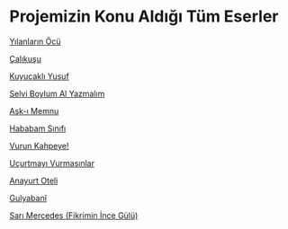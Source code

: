 # Projemizin Konu Aldığı Tüm Eserler
[Yılanların Öcü](eserler/yılanların_öcü)<br/>

[Çalıkuşu](eserler/çalıkuşu)<br/>

[Kuyucaklı Yusuf](eserler/kuyucaklı_yusuf)<br/>

[Selvi Boylum Al Yazmalım](eserler/selvi_boylum_al_yazmalım)<br/>

[Aşk-ı Memnu](localhost)<br/>

[Hababam Sınıfı](eserler/hababam_sınıfı)<br/>

[Vurun Kahpeye!](eserler/vurun_kahpeye)<br/>

[Uçurtmayı Vurmasınlar](eserler/uçurtmayı_vurmasınlar)<br/>

[Anayurt Oteli](eserler/anayurt_oteli)<br/>

[Gulyabanî](eserler/gulyabani)<br/>

[Sarı Mercedes (Fikrimin İnce Gülü)](eserler/sarı_mercedes)<br/>
